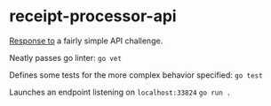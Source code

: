 # receipt-processor-api

[Response to](https://github.com/fetch-rewards/receipt-processor-challenge) a fairly simple API challenge. 

Neatly passes go linter:
`go vet`

Defines some tests for the more complex behavior specified:
`go test`

Launches an endpoint listening on `localhost:33824`
`go run .`
